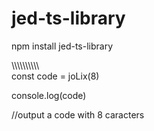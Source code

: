 # jed-ts-library
npm install jed-ts-library 

\\\\\\\\\\\\\\\\\\\\\
const code = joLix(8)


console.log(code)


//output 
a code with 8 caracters
